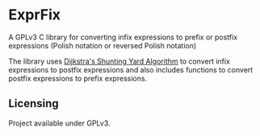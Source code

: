 # ExprFix
A GPLv3 C library for converting infix expressions to prefix or postfix expressions (Polish notation or reversed Polish notation)

The library uses [Dijkstra's Shunting Yard Algorithm](https://en.wikipedia.org/wiki/Shunting-yard_algorithm) to convert infix expressions to postfix expressions and also includes functions to convert postfix expressions to prefix expressions.

## Licensing

Project available under GPLv3.
